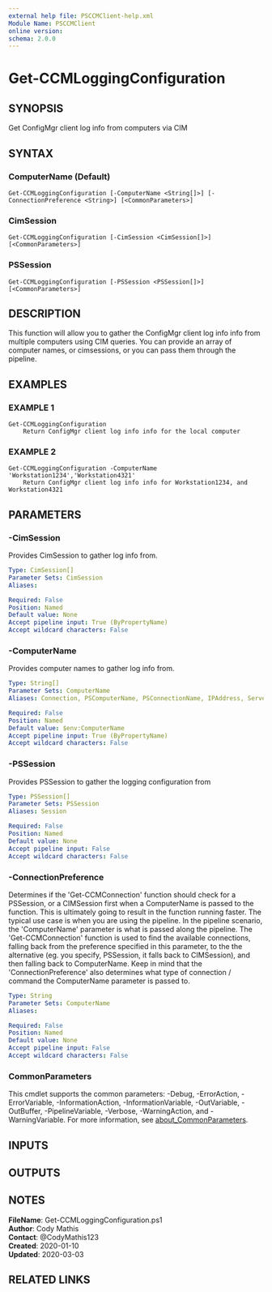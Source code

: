 ```yaml
---
external help file: PSCCMClient-help.xml
Module Name: PSCCMClient
online version:
schema: 2.0.0
---
```


# Get-CCMLoggingConfiguration

## SYNOPSIS
Get ConfigMgr client log info from computers via CIM

## SYNTAX

### ComputerName (Default)
```
Get-CCMLoggingConfiguration [-ComputerName <String[]>] [-ConnectionPreference <String>] [<CommonParameters>]
```

### CimSession
```
Get-CCMLoggingConfiguration [-CimSession <CimSession[]>] [<CommonParameters>]
```

### PSSession
```
Get-CCMLoggingConfiguration [-PSSession <PSSession[]>] [<CommonParameters>]
```

## DESCRIPTION
This function will allow you to gather the ConfigMgr client log info info from multiple computers using CIM queries.
You can provide an array of computer names, or cimsessions, or you can pass them through the pipeline.

## EXAMPLES

### EXAMPLE 1
```
Get-CCMLoggingConfiguration
    Return ConfigMgr client log info info for the local computer
```

### EXAMPLE 2
```
Get-CCMLoggingConfiguration -ComputerName 'Workstation1234','Workstation4321'
    Return ConfigMgr client log info info for Workstation1234, and Workstation4321
```

## PARAMETERS

### -CimSession
Provides CimSession to gather log info from.

```yaml
Type: CimSession[]
Parameter Sets: CimSession
Aliases:

Required: False
Position: Named
Default value: None
Accept pipeline input: True (ByPropertyName)
Accept wildcard characters: False
```

### -ComputerName
Provides computer names to gather log info from.

```yaml
Type: String[]
Parameter Sets: ComputerName
Aliases: Connection, PSComputerName, PSConnectionName, IPAddress, ServerName, HostName, DNSHostName

Required: False
Position: Named
Default value: $env:ComputerName
Accept pipeline input: True (ByPropertyName)
Accept wildcard characters: False
```

### -PSSession
Provides PSSession to gather the logging configuration from

```yaml
Type: PSSession[]
Parameter Sets: PSSession
Aliases: Session

Required: False
Position: Named
Default value: None
Accept pipeline input: False
Accept wildcard characters: False
```

### -ConnectionPreference
Determines if the 'Get-CCMConnection' function should check for a PSSession, or a CIMSession first when a ComputerName
is passed to the function.
This is ultimately going to result in the function running faster.
The typical use case is
when you are using the pipeline.
In the pipeline scenario, the 'ComputerName' parameter is what is passed along the
pipeline.
The 'Get-CCMConnection' function is used to find the available connections, falling back from the preference
specified in this parameter, to the the alternative (eg.
you specify, PSSession, it falls back to CIMSession), and then
falling back to ComputerName.
Keep in mind that the 'ConnectionPreference' also determines what type of connection / command
the ComputerName parameter is passed to.

```yaml
Type: String
Parameter Sets: ComputerName
Aliases:

Required: False
Position: Named
Default value: None
Accept pipeline input: False
Accept wildcard characters: False
```

### CommonParameters
This cmdlet supports the common parameters: -Debug, -ErrorAction, -ErrorVariable, -InformationAction, -InformationVariable, -OutVariable, -OutBuffer, -PipelineVariable, -Verbose, -WarningAction, and -WarningVariable. For more information, see [about_CommonParameters](http://go.microsoft.com/fwlink/?LinkID=113216).

## INPUTS

## OUTPUTS

## NOTES

**FileName**:    Get-CCMLoggingConfiguration.ps1  
**Author**:      Cody Mathis  
**Contact**:     @CodyMathis123  
**Created**:     2020-01-10  
**Updated**:     2020-03-03  

## RELATED LINKS
